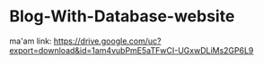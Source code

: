 # Blog-With-Database-website

ma'am link:
https://drive.google.com/uc?export=download&id=1am4vubPmE5aTFwCI-UGxwDLiMs2GP6L9
